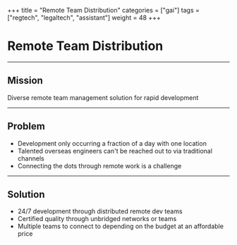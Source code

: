 +++
title = "Remote Team Distribution"
categories = ["gai"]
tags = ["regtech", "legaltech", "assistant"]
weight = 48
+++

# Remote Team Distribution

---

## Mission

Diverse remote team management solution for rapid development

---

## Problem

- Development only occurring a fraction of a day with one location
- Talented overseas engineers can't be reached out to via traditional channels
- Connecting the dots through remote work is a challenge

---

## Solution

- 24/7 development through distributed remote dev teams
- Certified quality through unbridged networks or teams
- Multiple teams to connect to depending on the budget at an affordable price
